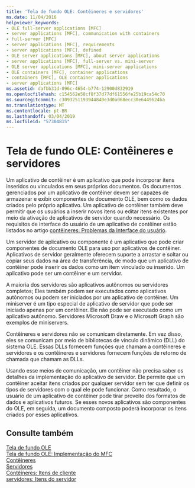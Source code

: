 ```yaml
---
title: 'Tela de fundo OLE: Contêineres e servidores'
ms.date: 11/04/2016
helpviewer_keywords:
- OLE full-server applications [MFC]
- server applications [MFC], communication with containers
- full-server [MFC]
- server applications [MFC], requirements
- server applications [MFC], defined
- OLE server applications [MFC], about server applications
- server applications [MFC], full-server vs. mini-server
- OLE server applications [MFC], mini-server applications
- OLE containers [MFC], container applications
- containers [MFC], OLE container applications
- server applications [MFC]
ms.assetid: dafbb31d-096c-4654-b774-12900d832919
ms.openlocfilehash: c154562e58cf8f37d77df61556fe25b19ca54c70
ms.sourcegitcommit: c3093251193944840e3d0a068ecc30e6449624ba
ms.translationtype: MT
ms.contentlocale: pt-BR
ms.lasthandoff: 03/04/2019
ms.locfileid: "57304815"
---
```

# <a name="ole-background-containers-and-servers"></a>Tela de fundo OLE: Contêineres e servidores

Um aplicativo de contêiner é um aplicativo que pode incorporar itens inseridos ou vinculados em seus próprios documentos. Os documentos gerenciados por um aplicativo de contêiner devem ser capazes de armazenar e exibir componentes de documento OLE, bem como os dados criados pelo próprio aplicativo. Um aplicativo de contêiner também deve permitir que os usuários a inserir novos itens ou editar itens existentes por meio da ativação de aplicativos de servidor quando necessário. Os requisitos de interface do usuário de um aplicativo de contêiner estão listados no artigo [contêineres: Problemas da Interface do usuário](../mfc/containers-user-interface-issues.md).

Um servidor de aplicativo ou componente é um aplicativo que pode criar componentes de documento OLE para uso por aplicativos de contêiner. Aplicativos de servidor geralmente oferecem suporte a arrastar e soltar ou copiar seus dados na área de transferência, de modo que um aplicativo de contêiner pode inserir os dados como um item vinculado ou inserido. Um aplicativo pode ser um contêiner e um servidor.

A maioria dos servidores são aplicativos autônomos ou servidores completos; Eles também podem ser executados como aplicativos autônomos ou podem ser iniciados por um aplicativo de contêiner. Um miniserver é um tipo especial de aplicativo de servidor que pode ser iniciado apenas por um contêiner. Ele não pode ser executado como um aplicativo autônomo. Servidores Microsoft Draw e o Microsoft Graph são exemplos de miniservers.

Contêineres e servidores não se comunicam diretamente. Em vez disso, eles se comunicam por meio de bibliotecas de vínculo dinâmico (DLL) do sistema OLE. Essas DLLs fornecem funções que chamam a contêineres e servidores e os contêineres e servidores fornecem funções de retorno de chamada que chamam as DLLs.

Usando esse meios de comunicação, um contêiner não precisa saber os detalhes da implementação do aplicativo de servidor. Ele permite que um contêiner aceitar itens criados por qualquer servidor sem ter que definir os tipos de servidores com o qual ele pode funcionar. Como resultado, o usuário de um aplicativo de contêiner pode tirar proveito dos formatos de dados e aplicativos futuros. Se esses novos aplicativos são componentes do OLE, em seguida, um documento composto poderá incorporar os itens criados por esses aplicativos.

## <a name="see-also"></a>Consulte também

[Tela de fundo OLE](../mfc/ole-background.md)<br/>
[Tela de fundo OLE: Implementação do MFC](../mfc/ole-background-mfc-implementation.md)<br/>
[Contêineres](../mfc/containers.md)<br/>
[Servidores](../mfc/servers.md)<br/>
[Contêineres: Itens de cliente](../mfc/containers-client-items.md)<br/>
[servidores: Itens do servidor](../mfc/servers-server-items.md)
